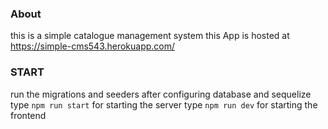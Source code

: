 
### About
this is a simple catalogue management system
this App is hosted at https://simple-cms543.herokuapp.com/

 ### START
 run the migrations and seeders after configuring database and sequelize
  type `npm run start` for starting the server
  type `npm run dev` for starting the frontend


